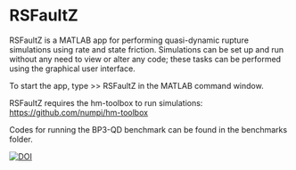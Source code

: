 # RSFaultZ 
RSFaultZ is a MATLAB app for performing quasi-dynamic rupture simulations using rate and state friction. Simulations can be set up and run without any need to view or alter any code; these tasks can be performed using the graphical user interface.

To start the app, type >> RSFaultZ in the MATLAB command window.

RSFaultZ requires the hm-toolbox to run simulations: https://github.com/numpi/hm-toolbox

Codes for running the BP3-QD benchmark can be found in the benchmarks folder.

[![DOI](https://zenodo.org/badge/499196046.svg)](https://zenodo.org/badge/latestdoi/499196046)
